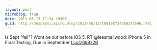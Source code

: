 ```yaml
---
layout: post
microblog: true
date: 2011-06-13 11:24 +0300
guid: http://desparoz.micro.blog/2011/06/13/t80188714550173696.html
---
```

Is Sept "fall"? Wont be out before iOS 5. RT @leesmallwood: iPhone 5 in Final Testing, Due in September  [t.co/z6kBz2B](http://t.co/z6kBz2B)
